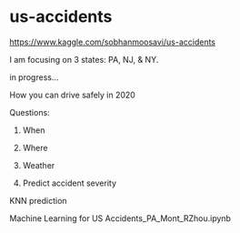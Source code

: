 # us-accidents
https://www.kaggle.com/sobhanmoosavi/us-accidents

I am focusing on 3 states: PA, NJ, & NY.

in progress...

How you can drive safely in 2020

Questions:

1. When

2. Where

3. Weather

4. Predict accident severity

KNN prediction


Machine Learning for US Accidents_PA_Mont_RZhou.ipynb
